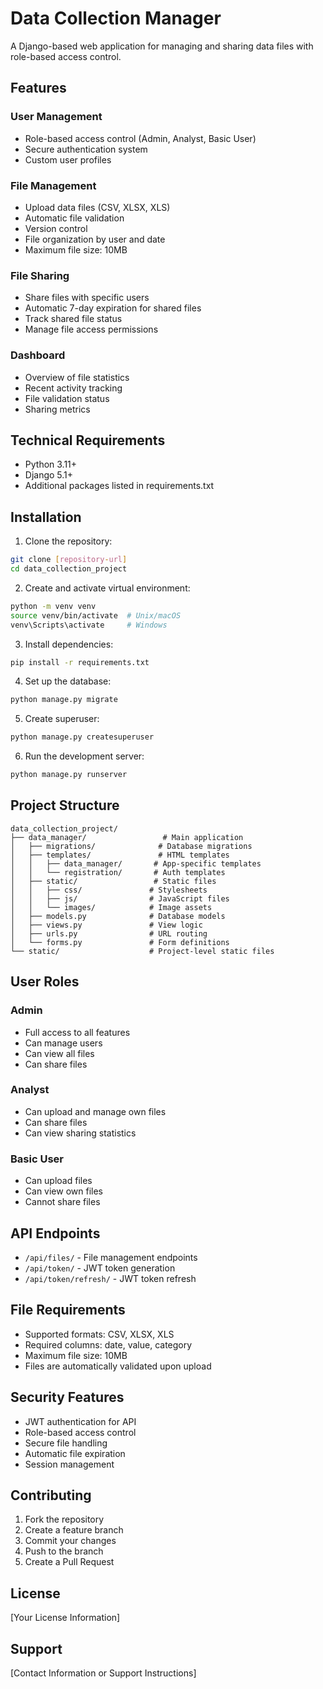 # Data Collection Manager

A Django-based web application for managing and sharing data files with role-based access control.

## Features

### User Management
- Role-based access control (Admin, Analyst, Basic User)
- Secure authentication system
- Custom user profiles

### File Management
- Upload data files (CSV, XLSX, XLS)
- Automatic file validation
- Version control
- File organization by user and date
- Maximum file size: 10MB

### File Sharing
- Share files with specific users
- Automatic 7-day expiration for shared files
- Track shared file status
- Manage file access permissions

### Dashboard
- Overview of file statistics
- Recent activity tracking
- File validation status
- Sharing metrics

## Technical Requirements

- Python 3.11+
- Django 5.1+
- Additional packages listed in requirements.txt

## Installation

1. Clone the repository:
```bash
git clone [repository-url]
cd data_collection_project
```

2. Create and activate virtual environment:
```bash
python -m venv venv
source venv/bin/activate  # Unix/macOS
venv\Scripts\activate     # Windows
```

3. Install dependencies:
```bash
pip install -r requirements.txt
```

4. Set up the database:
```bash
python manage.py migrate
```

5. Create superuser:
```bash
python manage.py createsuperuser
```

6. Run the development server:
```bash
python manage.py runserver
```

## Project Structure
```
data_collection_project/
├── data_manager/                 # Main application
│   ├── migrations/              # Database migrations
│   ├── templates/               # HTML templates
│   │   ├── data_manager/       # App-specific templates
│   │   └── registration/       # Auth templates
│   ├── static/                 # Static files
│   │   ├── css/               # Stylesheets
│   │   ├── js/                # JavaScript files
│   │   └── images/            # Image assets
│   ├── models.py              # Database models
│   ├── views.py               # View logic
│   ├── urls.py                # URL routing
│   └── forms.py               # Form definitions
└── static/                    # Project-level static files
```

## User Roles

### Admin
- Full access to all features
- Can manage users
- Can view all files
- Can share files

### Analyst
- Can upload and manage own files
- Can share files
- Can view sharing statistics

### Basic User
- Can upload files
- Can view own files
- Cannot share files

## API Endpoints

- `/api/files/` - File management endpoints
- `/api/token/` - JWT token generation
- `/api/token/refresh/` - JWT token refresh

## File Requirements

- Supported formats: CSV, XLSX, XLS
- Required columns: date, value, category
- Maximum file size: 10MB
- Files are automatically validated upon upload

## Security Features

- JWT authentication for API
- Role-based access control
- Secure file handling
- Automatic file expiration
- Session management

## Contributing

1. Fork the repository
2. Create a feature branch
3. Commit your changes
4. Push to the branch
5. Create a Pull Request

## License

[Your License Information]

## Support

[Contact Information or Support Instructions]